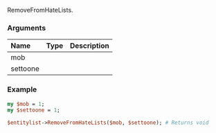 RemoveFromHateLists.
### Arguments
**Name**|**Type**|**Description**
:---|:---|:---
mob||
settoone||

### Example

```perl
my $mob = 1;
my $settoone = 1;

$entitylist->RemoveFromHateLists($mob, $settoone); # Returns void
```